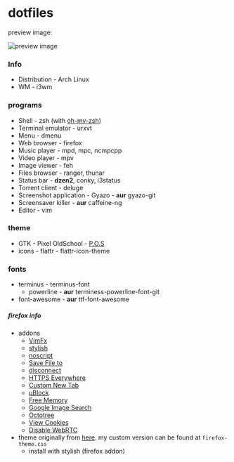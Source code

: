 dotfiles
========

preview image:

![preview image](https://raw.githubusercontent.com/DirectorX/dotfiles/master/preview.png)

### Info
- Distribution - Arch Linux
- WM - i3wm

### programs

- Shell - zsh (with [oh-my-zsh](https://github.com/robbyrussell/oh-my-zsh))
- Terminal emulator - urxvt
- Menu - dmenu
- Web browser - firefox
- Music player - mpd, mpc, ncmpcpp
- Video player - mpv
- Image viewer - feh
- Files browser - ranger, thunar
- Status bar - **dzen2**, conky, i3status
- Torrent client - deluge
- Screenshot application - Gyazo - **aur** gyazo-git
- Screensaver killer - **aur** caffeine-ng
- Editor - vim
 
 
### theme
- GTK - Pixel OldSchool - [P.O.S](http://iamfuss.deviantart.com/art/P-O-S-GTK-and-Emerald-128240064)
- icons - flattr - flattr-icon-theme

### fonts

- terminus - terminus-font
  - powerline - **aur** terminess-powerline-font-git
-  font-awesome - **aur** ttf-font-awesome

##### firefox info
- addons
  - [VimFx](https://addons.mozilla.org/en-US/firefox/addon/vimfx/?src=ss)
  - [stylish](https://addons.mozilla.org/en-US/firefox/addon/stylish/)
  - [noscript](https://addons.mozilla.org/en-US/firefox/addon/noscript/)
  - [Save File to](https://addons.mozilla.org/en-US/firefox/addon/save-file-to/?src=ss)
  - [disconnect](https://addons.mozilla.org/en-US/firefox/addon/disconnect/)
  - [HTTPS Everywhere](https://addons.mozilla.org/en-US/firefox/addon/https-everywhere/?src=ss)
  - [Custom New Tab](https://addons.mozilla.org/en-US/firefox/addon/custom-new-tab/)
  - [µBlock](https://addons.mozilla.org/en-US/firefox/addon/ublock/)
  - [Free Memory](https://addons.mozilla.org/en-US/firefox/addon/freememory/?src=ss)
  - [Google Image Search](https://addons.mozilla.org/en-US/firefox/addon/google-similar-images/)
  - [Octotree](https://addons.mozilla.org/en-US/firefox/addon/octotree/?src=ss)
  - [View Cookies](https://addons.mozilla.org/en-US/firefox/addon/view-cookies/?src=ss)
  - [Disable WebRTC](https://addons.mozilla.org/he/firefox/addon/happy-bonobo-disable-webrtc/)
- theme originally from [here](http://twily.info/firefox/stylish/firefox-css#view). my custom version can be found at `firefox-theme.css`
  - install with stylish (firefox addon)

